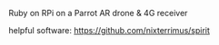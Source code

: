 Ruby on RPi on a Parrot AR drone & 4G receiver

helpful software: https://github.com/nixterrimus/spirit
